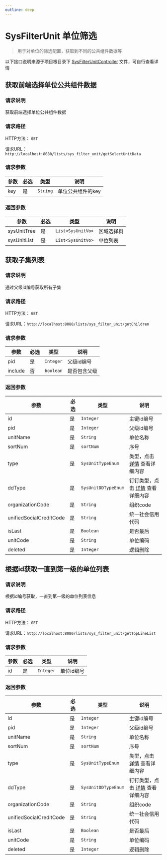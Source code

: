 ```yaml
---
outline: deep
---
```


# SysFilterUnit 单位筛选

> 用于对单位的筛选配置，获取到不同的公共组件数据等

以下接口说明来源于项目根目录下 [SysFilterUnitController](https://github.com/elonehoo/benewy-template/blob/main/project/web/src/main/java/com/beneway/web/controller/system/SysFilterUnitController.java) 文件，可自行查看详情


## 获取前端选择单位公共组件数据

### 请求说明

获取前端选择单位公共组件数据

### 请求路径

HTTP方法： `GET`

请求URL：`http://localhost:8080/lists/sys_filter_unit/getSelectUnitData`

### 请求参数

| 参数 | 必选 | 类型 | 说明 |
|---|---|---|---|
| key | 是 | `String` | 单位公共组件的key |


### 返回参数

| 参数 | 必选 | 类型 | 说明 |
|---|---|---|---|
| sysUnitTree | 是 | `List<SysUnitVo>` | 区域选择树 |
| sysUnitList | 是 | `List<SysUnitVo>` | 单位列表 |

## 获取子集列表

### 请求说明

通过父级id编号获取所有子集

### 请求路径

HTTP方法： `GET`

请求URL：`http://localhost:8080/lists/sys_filter_unit/getChildren`

### 请求参数

| 参数 | 必选 | 类型 | 说明 |
|---|---|---|---|
| pid | 是 | `Integer` | 父级id编号 |
| include | 否 | `boolean` | 是否包含父级 |

### 返回参数

| 参数 | 必选 | 类型 | 说明 |
|---|---|---|---|
| id | 是 | `Integer` | 主键id编号 |
| pid | 是 | `Integer` | 父级id编号 |
| unitName | 是 | `String` | 单位名称 |
| sortNum | 是 | `sortNum` | 序号 |
| type | 是 | `SysUnitTypeEnum` | 类型，点击 [详情](https://github.com/elonehoo/benewy-template/blob/main/project/basic/src/main/java/com/beneway/basic/system/sys_unit/enums/SysUnitTypeEnum.java#L22) 查看详细内容 |
| ddType | 是 | `SysUnitDDTypeEnum` | 钉钉类型，点击 [详情](https://github.com/elonehoo/benewy-template/blob/main/project/basic/src/main/java/com/beneway/basic/system/sys_unit/enums/SysUnitDDTypeEnum.java#L20) 查看详细内容 |
| organizationCode | 是 | `String` | 组织code |
| unifiedSocialCreditCode | 是 | `String` | 统一社会信用代码 |
| isLast | 是 | `Boolean` | 是否最后 |
| unitCode | 是 | `String` | 单位编码 |
| deleted | 是 | `Integer` | 逻辑删除 |

## 根据id获取一直到第一级的单位列表

### 请求说明

根据id编号获取，一直到第一级的单位列表信息

### 请求路径

HTTP方法： `GET`

请求URL：`http://localhost:8080/lists/sys_filter_unit/getTopLineList`

### 请求参数

| 参数 | 必选 | 类型 | 说明 |
|---|---|---|---|
| id | 是 | `Integer` | 单位id编号 |

### 返回参数

| 参数 | 必选 | 类型 | 说明 |
|---|---|---|---|
| id | 是 | `Integer` | 主键id编号 |
| pid | 是 | `Integer` | 父级id编号 |
| unitName | 是 | `String` | 单位名称 |
| sortNum | 是 | `sortNum` | 序号 |
| type | 是 | `SysUnitTypeEnum` | 类型，点击 [详情](https://github.com/elonehoo/benewy-template/blob/main/project/basic/src/main/java/com/beneway/basic/system/sys_unit/enums/SysUnitTypeEnum.java#L22) 查看详细内容 |
| ddType | 是 | `SysUnitDDTypeEnum` | 钉钉类型，点击 [详情](https://github.com/elonehoo/benewy-template/blob/main/project/basic/src/main/java/com/beneway/basic/system/sys_unit/enums/SysUnitDDTypeEnum.java#L20) 查看详细内容 |
| organizationCode | 是 | `String` | 组织code |
| unifiedSocialCreditCode | 是 | `String` | 统一社会信用代码 |
| isLast | 是 | `Boolean` | 是否最后 |
| unitCode | 是 | `String` | 单位编码 |
| deleted | 是 | `Integer` | 逻辑删除 |
